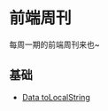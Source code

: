# 前端周刊
每周一期的前端周刊来也~

## 基础

* [Data toLocalString](https://developer.mozilla.org/zh-CN/docs/Web/JavaScript/Reference/Global_Objects/Date/toLocaleString)
